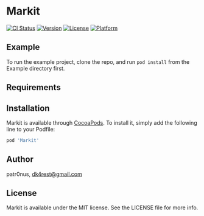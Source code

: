 # Markit

[![CI Status](https://img.shields.io/travis/patr0nus/Markit.svg?style=flat)](https://travis-ci.org/patr0nus/Markit)
[![Version](https://img.shields.io/cocoapods/v/Markit.svg?style=flat)](https://cocoapods.org/pods/Markit)
[![License](https://img.shields.io/cocoapods/l/Markit.svg?style=flat)](https://cocoapods.org/pods/Markit)
[![Platform](https://img.shields.io/cocoapods/p/Markit.svg?style=flat)](https://cocoapods.org/pods/Markit)

## Example

To run the example project, clone the repo, and run `pod install` from the Example directory first.

## Requirements

## Installation

Markit is available through [CocoaPods](https://cocoapods.org). To install
it, simply add the following line to your Podfile:

```ruby
pod 'Markit'
```

## Author

patr0nus, dk4rest@gmail.com

## License

Markit is available under the MIT license. See the LICENSE file for more info.
